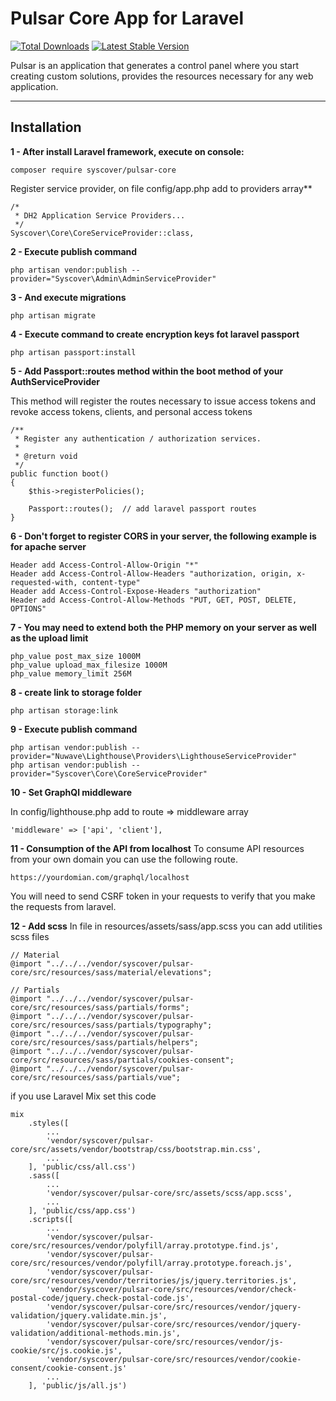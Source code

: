 # Pulsar Core App for Laravel

[![Total Downloads](https://poser.pugx.org/syscover/pulsar-core/downloads)](https://packagist.org/packages/syscover/pulsar-core)
[![Latest Stable Version](http://img.shields.io/github/release/syscover/pulsar-core.svg)](https://packagist.org/packages/syscover/pulsar-core)

Pulsar is an application that generates a control panel where you start creating custom solutions, provides the resources necessary for any web application.

---

## Installation

**1 - After install Laravel framework, execute on console:**
```
composer require syscover/pulsar-core
```

Register service provider, on file config/app.php add to providers array**
```
/*
 * DH2 Application Service Providers...
 */
Syscover\Core\CoreServiceProvider::class,
```

**2 - Execute publish command**
```
php artisan vendor:publish --provider="Syscover\Admin\AdminServiceProvider"
```

**3 - And execute migrations**
```
php artisan migrate
```

**4 - Execute command to create encryption keys fot laravel passport**
```
php artisan passport:install
```

**5 - Add Passport::routes method within the boot method of your AuthServiceProvider**

This method will register the routes necessary to issue access tokens and revoke access tokens, clients, and personal access tokens
```
/**
 * Register any authentication / authorization services.
 *
 * @return void
 */
public function boot()
{
    $this->registerPolicies();
    
    Passport::routes();  // add laravel passport routes
}
```

**6 - Don't forget to register CORS in your server, the following example is for apache server**
```
Header add Access-Control-Allow-Origin "*"
Header add Access-Control-Allow-Headers "authorization, origin, x-requested-with, content-type"
Header add Access-Control-Expose-Headers "authorization"
Header add Access-Control-Allow-Methods "PUT, GET, POST, DELETE, OPTIONS"
```

**7 - You may need to extend both the PHP memory on your server as well as the upload limit**
```
php_value post_max_size 1000M
php_value upload_max_filesize 1000M
php_value memory_limit 256M
```

**8 - create link to storage folder**
```
php artisan storage:link
```

**9 - Execute publish command**
```
php artisan vendor:publish --provider="Nuwave\Lighthouse\Providers\LighthouseServiceProvider"
php artisan vendor:publish --provider="Syscover\Core\CoreServiceProvider"
```

**10 - Set GraphQl middleware**

In config/lighthouse.php add to route => middleware array
```
'middleware' => ['api', 'client'],
```

**11 - Consumption of the API from localhost**
To consume API resources from your own domain you can use the following route.
```
https://yourdomian.com/graphql/localhost
```
You will need to send CSRF token in your requests to verify that you make the requests from laravel.


**12 - Add scss**
In file in resources/assets/sass/app.scss you can add utilities scss files
```
// Material
@import "../../../vendor/syscover/pulsar-core/src/resources/sass/material/elevations";

// Partials
@import "../../../vendor/syscover/pulsar-core/src/resources/sass/partials/forms";
@import "../../../vendor/syscover/pulsar-core/src/resources/sass/partials/typography";
@import "../../../vendor/syscover/pulsar-core/src/resources/sass/partials/helpers";
@import "../../../vendor/syscover/pulsar-core/src/resources/sass/partials/cookies-consent";
@import "../../../vendor/syscover/pulsar-core/src/resources/sass/partials/vue";
```

if you use Laravel Mix set this code
```
mix
    .styles([
        ...
        'vendor/syscover/pulsar-core/src/assets/vendor/bootstrap/css/bootstrap.min.css',
        ...
    ], 'public/css/all.css')
    .sass([
        ...
        'vendor/syscover/pulsar-core/src/assets/scss/app.scss',
        ...
    ], 'public/css/app.css')
    .scripts([
        ...
        'vendor/syscover/pulsar-core/src/resources/vendor/polyfill/array.prototype.find.js',
        'vendor/syscover/pulsar-core/src/resources/vendor/polyfill/array.prototype.foreach.js',
        'vendor/syscover/pulsar-core/src/resources/vendor/territories/js/jquery.territories.js',
        'vendor/syscover/pulsar-core/src/resources/vendor/check-postal-code/jquery.check-postal-code.js',
        'vendor/syscover/pulsar-core/src/resources/vendor/jquery-validation/jquery.validate.min.js',
        'vendor/syscover/pulsar-core/src/resources/vendor/jquery-validation/additional-methods.min.js',
        'vendor/syscover/pulsar-core/src/resources/vendor/js-cookie/src/js.cookie.js',
        'vendor/syscover/pulsar-core/src/resources/vendor/cookie-consent/cookie-consent.js'
        ...
    ], 'public/js/all.js')
```



